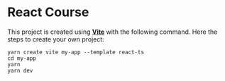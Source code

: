 # React Course

This project is created using **[Vite](https://vitejs.dev/)** with the following command. 
Here the steps to create your own project:

    yarn create vite my-app --template react-ts
    cd my-app
    yarn
    yarn dev


